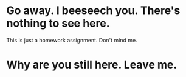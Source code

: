 # Go away. I beeseech you. There's nothing to see here.

This is just a homework assignment. Don't mind me.

# Why are you still here. Leave me.
